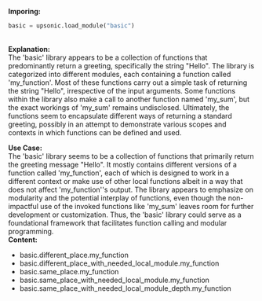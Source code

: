 <b class="custom_code_highlight_green">Imporing:</b><br>
```python
basic = upsonic.load_module("basic")
```
<br><b class="custom_code_highlight_green">Explanation:</b><br>The 'basic' library appears to be a collection of functions that predominantly return a greeting, specifically the string "Hello". The library is categorized into different modules, each containing a function called 'my_function'. Most of these functions carry out a simple task of returning the string "Hello", irrespective of the input arguments. Some functions within the library also make a call to another function named 'my_sum', but the exact workings of 'my_sum' remains undisclosed. Ultimately, the functions seem to encapsulate different ways of returning a standard greeting, possibly in an attempt to demonstrate various scopes and contexts in which functions can be defined and used.

<b class="custom_code_highlight_green">Use Case:</b><br>The 'basic' library seems to be a collection of functions that primarily return the greeting message "Hello". It mostly contains different versions of a function called 'my_function', each of which is designed to work in a different context or make use of other local functions albeit in a way that does not affect 'my_function''s output. The library appears to emphasize on modularity and the potential interplay of functions, even though the non-impactful use of the invoked functions like 'my_sum' leaves room for further development or customization. Thus, the 'basic' library could serve as a foundational framework that facilitates function calling and modular programming.
<br><b class="custom_code_highlight_green">Content:</b><br>
  - basic.different_place.my_function
  - basic.different_place_with_needed_local_module.my_function
  - basic.same_place.my_function
  - basic.same_place_with_needed_local_module.my_function
  - basic.same_place_with_needed_local_module_depth.my_function
